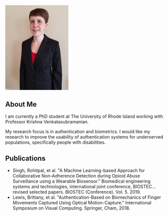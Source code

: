 
<img src="img\me.jpg" alt="a photo of Brittany Lewis" width="200"/>

## About Me

I am currently a PhD student at The University of Rhode Island working with Professor Krishna Venkatasubramanian.

My research focus is in authentication and biometrics. I would like my research to improve the usability of authentication systems for underserved populations, specifically people with disabilities.

## Publications

- Singh, Rohitpal, et al. "A Machine Learning-based Approach for Collaborative Non-Adherence Detection during Opioid Abuse Surveillance using a Wearable Biosensor." Biomedical engineering systems and technologies, international joint conference, BIOSTEC... revised selected papers. BIOSTEC (Conference). Vol. 5. 2019.
- Lewis, Brittany, et al. "Authentication-Based on Biomechanics of Finger Movements Captured Using Optical Motion-Capture." International Symposium on Visual Computing. Springer, Cham, 2018.
